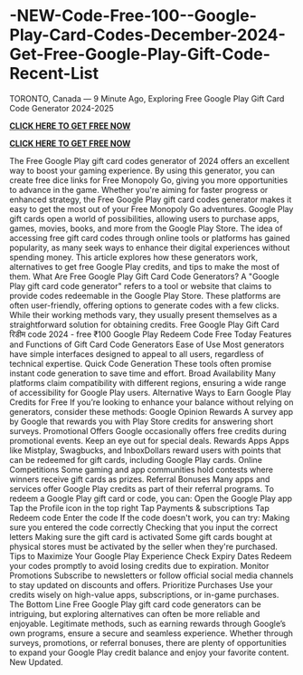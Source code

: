# -NEW-Code-Free-100--Google-Play-Card-Codes-December-2024-Get-Free-Google-Play-Gift-Code-Recent-List
TORONTO, Canada — 
9 Minute Ago, Exploring Free Google Play Gift Card Code Generator 2024-2025

**[CLICK HERE TO GET FREE NOW](https://royxn.com)**

**[CLICK HERE TO GET FREE NOW](https://royxn.com)**

The Free Google Play gift card codes generator of 2024 offers an excellent way to boost your gaming experience. By using this generator, you can create free dice links for Free Monopoly Go, giving you more opportunities to advance in the game. Whether you're aiming for faster progress or enhanced strategy, the Free Google Play gift card codes generator makes it easy to get the most out of your Free Monopoly Go adventures. Google Play gift cards open a world of possibilities, allowing users to purchase apps, games, movies, books, and more from the Google Play Store. The idea of accessing free gift card codes through online tools or platforms has gained popularity, as many seek ways to enhance their digital experiences without spending money. This article explores how these generators work, alternatives to get free Google Play credits, and tips to make the most of them.
What Are Free Google Play Gift Card Code Generators? A "Google Play gift card code generator" refers to a tool or website that claims to provide codes redeemable in the Google Play Store. These platforms are often user-friendly, offering options to generate codes with a few clicks. While their working methods vary, they usually present themselves as a straightforward solution for obtaining credits. Free Google Play Gift Card रिडीम code 2024 - free ₹100 Google Play Redeem Code Free Today
Features and Functions of Gift Card Code Generators Ease of Use Most generators have simple interfaces designed to appeal to all users, regardless of technical expertise.
Quick Code Generation These tools often promise instant code generation to save time and effort.
Broad Availability Many platforms claim compatibility with different regions, ensuring a wide range of accessibility for Google Play users. Alternative Ways to Earn Google Play Credits for Free If you’re looking to enhance your balance without relying on generators, consider these methods:
Google Opinion Rewards A survey app by Google that rewards you with Play Store credits for answering short surveys.
Promotional Offers Google occasionally offers free credits during promotional events. Keep an eye out for special deals.
Rewards Apps Apps like Mistplay, Swagbucks, and InboxDollars reward users with points that can be redeemed for gift cards, including Google Play cards.
Online Competitions Some gaming and app communities hold contests where winners receive gift cards as prizes.
Referral Bonuses Many apps and services offer Google Play credits as part of their referral programs. To redeem a Google Play gift card or code, you can: Open the Google Play app Tap the Profile icon in the top right Tap Payments & subscriptions Tap Redeem code Enter the code If the code doesn't work, you can try: Making sure you entered the code correctly Checking that you input the correct letters Making sure the gift card is activated Some gift cards bought at physical stores must be activated by the seller when they're purchased.
Tips to Maximize Your Google Play Experience Check Expiry Dates Redeem your codes promptly to avoid losing credits due to expiration.
Monitor Promotions Subscribe to newsletters or follow official social media channels to stay updated on discounts and offers.
Prioritize Purchases Use your credits wisely on high-value apps, subscriptions, or in-game purchases. The Bottom Line Free Google Play gift card code generators can be intriguing, but exploring alternatives can often be more reliable and enjoyable. Legitimate methods, such as earning rewards through Google’s own programs, ensure a secure and seamless experience. Whether through surveys, promotions, or referral bonuses, there are plenty of opportunities to expand your Google Play credit balance and enjoy your favorite content. New Updated.


